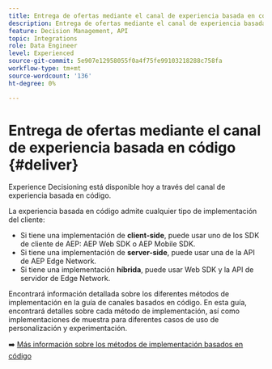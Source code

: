```yaml
---
title: Entrega de ofertas mediante el canal de experiencia basada en código
description: Entrega de ofertas mediante el canal de experiencia basada en código.
feature: Decision Management, API
topic: Integrations
role: Data Engineer
level: Experienced
source-git-commit: 5e907e12958055f0a4f75fe99103218288c758fa
workflow-type: tm+mt
source-wordcount: '136'
ht-degree: 0%

---
```



# Entrega de ofertas mediante el canal de experiencia basada en código {#deliver}

Experience Decisioning está disponible hoy a través del canal de experiencia basada en código.

La experiencia basada en código admite cualquier tipo de implementación del cliente:

* Si tiene una implementación de **client-side**, puede usar uno de los SDK de cliente de AEP: AEP Web SDK o AEP Mobile SDK.
* Si tiene una implementación de **server-side**, puede usar una de la API de AEP Edge Network.
* Si tiene una implementación **híbrida**, puede usar Web SDK y la API de servidor de Edge Network.

Encontrará información detallada sobre los diferentes métodos de implementación en la guía de canales basados en código. En esta guía, encontrará detalles sobre cada método de implementación, así como implementaciones de muestra para diferentes casos de uso de personalización y experimentación.

➡️ [Más información sobre los métodos de implementación basados en código](../../code-based/code-based-implementation-samples.md)
